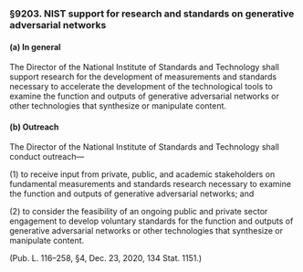### §9203. NIST support for research and standards on generative adversarial networks ###

#### (a) In general ####

The Director of the National Institute of Standards and Technology shall support research for the development of measurements and standards necessary to accelerate the development of the technological tools to examine the function and outputs of generative adversarial networks or other technologies that synthesize or manipulate content.

#### (b) Outreach ####

The Director of the National Institute of Standards and Technology shall conduct outreach—

(1) to receive input from private, public, and academic stakeholders on fundamental measurements and standards research necessary to examine the function and outputs of generative adversarial networks; and

(2) to consider the feasibility of an ongoing public and private sector engagement to develop voluntary standards for the function and outputs of generative adversarial networks or other technologies that synthesize or manipulate content.

(Pub. L. 116–258, §4, Dec. 23, 2020, 134 Stat. 1151.)